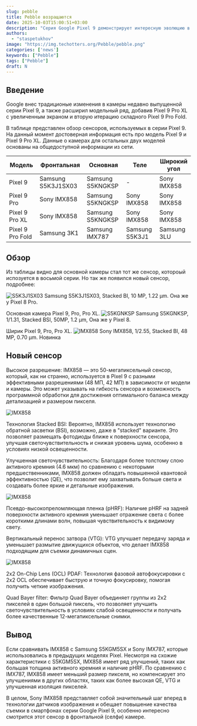 ```yaml
---
slug: pebble
title: Pebble возращаются
date: 2025-10-03T15:00:51+03:00
description: "Серия Google Pixel 9 демонстрирует интересную эволюцию в развитии камер смартфонов. Сейчас это лучшая селфи камера на рынке"
authors: 
  - "staspetukhov"
image: "https://img.techotters.org/Pebble/pebble.png"
categories: ['news']
keywords: ["Pebble"]
tags: ["Pebble"]
draft: N
---
```


## Введение
Google внес традиционые изменения в камеры недавно выпущенной серии Pixel 9, а также расширил модельный ряд, добавив Pixel 9 Pro XL с увеличенным экраном и вторую итерацию складного Pixel 9 Pro Fold.

<!--more-->

В таблице представлен обзор сенсоров, используемых в серии Pixel 9. На данный момент достоверная информация есть про модель Pixel 9 и Pixel 9 Pro XL. Данные о камерах для остальных двух моделей основаны на общедоступной информации из сети.

| Модель | Фронтальная | Основная | Теле | Широкий угол |
|---|---|---|---|---|
| Pixel 9 | Samsung S5K3J1SX03 | Samsung S5KNGKSP | - | Sony IMX858 |
| Pixel 9 Pro | Sony IMX858 | Samsung S5KNGKSP | Sony IMX858 | Sony IMX858 |
| Pixel 9 Pro XL | Sony IMX858 | Samsung S5KNGKSP | Sony IMX858 | Sony IMX858 |
| Pixel 9 Pro Fold | Samsung 3K1 | Samsung IMX787 | Samsung S5K3J1 | Samsung 3LU |

## Обзор
Из таблицы видно для основной камеры стал тот же сенсор, котороый испозуется в восьмой серии. Но так же появился новый сенсор, подробнее:

![S5K3J1SX03](https://img.techotters.org/sensor-pixel-9/S5K3J1SX03.webp)
Samsung S5K3J1SX03, Stacked BI, 10 MP, 1.22 μm. Она же у Pixel 8 Pro.

Основная камера Pixel 9, Pro, Pro XL.
![S5KGNKSP](https://img.techotters.org/sensor-pixel-9/S5KGNKSP.webp)
Samsung S5KGNKSP, 1/1.31, Stacked BSI, 50MP, 1.2 µm, Она же у Pixel 8.

Ширик Pixel 9, Pro, Pro XL.
![IMX858](https://img.techotters.org/sensor-pixel-9/IMX858.webp)
Sony IMX858, 1/2.55, Stacked BI, 48 MP, 0.70 µm. Новинка

## Новый сенсор

Высокое разрешение: IMX858 — это 50-мегапиксельный сенсор, который, как ни странно, используется в Pixel 9 с разными эффективными разрешениями (48 МП, 42 МП) в зависимости от модели и камеры. Это может указывать на гибкость сенсора и возможность программной обработки для достижения оптимального баланса между детализацией и размером пикселя.

![IMX858](https://img.techotters.org/sensor-pixel-9/IMX858VGT.webp)

Технология Stacked BSI: Вероятно, IMX858 использует технологию обратной засветки (BSI), возможно, даже в "stacked" варианте. Это позволяет размещать фотодиоды ближе к поверхности сенсора, улучшая светочувствительность и снижая уровень шума, особенно в условиях низкой освещенности.

Улучшенная светочувствительность: Благодаря более толстому слою активного кремния (4.6 мкм) по сравнению с некоторыми предшественниками, IMX858 должен обладать повышенной квантовой эффективностью (QE), что позволит ему захватывать больше света и создавать более яркие и детальные изображения.

![IMX858](https://img.techotters.org/sensor-pixel-9/IMX858VGT2.webp)

Псевдо-высокопреломляющая пленка (pHRF): Наличие pHRF на задней поверхности активного кремния уменьшает отражение света с более короткими длинами волн, повышая чувствительность к видимому свету.

Вертикальный перенос затвора (VTG): VTG улучшает передачу заряда и уменьшает размытие движущихся объектов, что делает IMX858 подходящим для съемки динамичных сцен.

![IMX858](https://img.techotters.org/sensor-pixel-9/IMX858VGT3.webp)

2x2 On-Chip Lens (OCL) PDAF: Технология фазовой автофокусировки с 2x2 OCL обеспечивает быструю и точную фокусировку, помогая получить четкие изображения.

Quad Bayer filter: Фильтр Quad Bayer объединяет группы из 2x2 пикселей в один большой пиксель, что позволяет улучшить светочувствительность в условиях слабой освещенности и получать более качественные 12-мегапиксельные снимки.

## Вывод 

Если сравнивать IMX858 с Samsung S5KGM5SX и Sony IMX787, которые использовались в предыдущих моделях Pixel. Несмотря на схожие характеристики с S5KGM5SX, IMX858 имеет ряд улучшений, таких как большая толщина активного кремния и наличие pHRF. По сравнению с IMX787, IMX858 имеет меньший размер пикселя, но компенсирует это улучшениями в других областях, таких как более высокая QE, VTG и улучшенная изоляция пикселей.  

В целом, Sony IMX858 представляет собой значительный шаг вперед в технологии датчиков изображения и обещает повышение качества съемки в смартфонах серии Google Pixel 9, особенно интересно смотрится этот сенсор в фронтальной (селфи) камере.